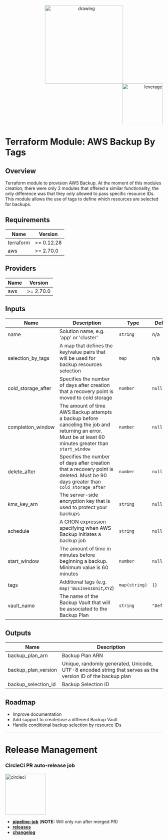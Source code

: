 <div align="center">
    <img src="https://raw.githubusercontent.com/binbashar/terraform-aws-backup-by-tags/master/figures/binbash-logo.png" 
    alt="drawing" width="250"/>
</div>
<div align="right">
  <img src="https://raw.githubusercontent.com/binbashar/terraform-aws-backup-by-tags/master/figures/binbash-leverage-terraform-logo.png"
   alt="leverage" width="130"/>
</div>

# Terraform Module: AWS Backup By Tags

## Overview
Terraform module to provision AWS Backup. At the moment of this modules creation, there were only 2 modules that offered a similar functionality, the only difference was that they only allowed to pass specific resource IDs. This module allows the use of tags to define which resources are selected for backups.

## Requirements

| Name | Version |
|------|---------|
| terraform | >= 0.12.28 |
| aws | >= 2.70.0 |

## Providers

| Name | Version |
|------|---------|
| aws | >= 2.70.0 |

## Inputs

| Name | Description | Type | Default | Required |
|------|-------------|------|---------|:--------:|
| name | Solution name, e.g. 'app' or 'cluster' | `string` | n/a | yes |
| selection\_by\_tags | A map that defines the key/value pairs that will be used for backup resources selection | `map` | n/a | yes |
| cold\_storage\_after | Specifies the number of days after creation that a recovery point is moved to cold storage | `number` | `null` | no |
| completion\_window | The amount of time AWS Backup attempts a backup before canceling the job and returning an error. Must be at least 60 minutes greater than `start_window` | `number` | `null` | no |
| delete\_after | Specifies the number of days after creation that a recovery point is deleted. Must be 90 days greater than `cold_storage_after` | `number` | `null` | no |
| kms\_key\_arn | The server-side encryption key that is used to protect your backups | `string` | `null` | no |
| schedule | A CRON expression specifying when AWS Backup initiates a backup job | `string` | `null` | no |
| start\_window | The amount of time in minutes before beginning a backup. Minimum value is 60 minutes | `number` | `null` | no |
| tags | Additional tags (e.g. `map('BusinessUnit`,`XYZ`) | `map(string)` | `{}` | no |
| vault\_name | The name of the Backup Vault that will be associated to the Backup Plan | `string` | `"Default"` | no |

## Outputs

| Name | Description |
|------|-------------|
| backup\_plan\_arn | Backup Plan ARN |
| backup\_plan\_version | Unique, randomly generated, Unicode, UTF-8 encoded string that serves as the version ID of the backup plan |
| backup\_selection\_id | Backup Selection ID |


## Roadmap
* Improve documentation
* Add support to create/use a different Backup Vault
* Handle conditional backup selection by resource IDs

---

# Release Management
### CircleCi PR auto-release job

<div align="left">
  <img src="https://raw.githubusercontent.com/binbashar/terraform-aws-backup-by-tags/master/figures/circleci-logo.png" 
  alt="circleci" width="130"/>
</div>

- [**pipeline-job**](https://circleci.com/gh/binbashar/terraform-aws-backup-by-tags) (**NOTE:** Will only run after merged PR)
- [**releases**](https://github.com/binbashar/terraform-aws-backup-by-tags/releases)
- [**changelog**](https://github.com/binbashar/terraform-aws-backup-by-tags/blob/master/CHANGELOG.md)
